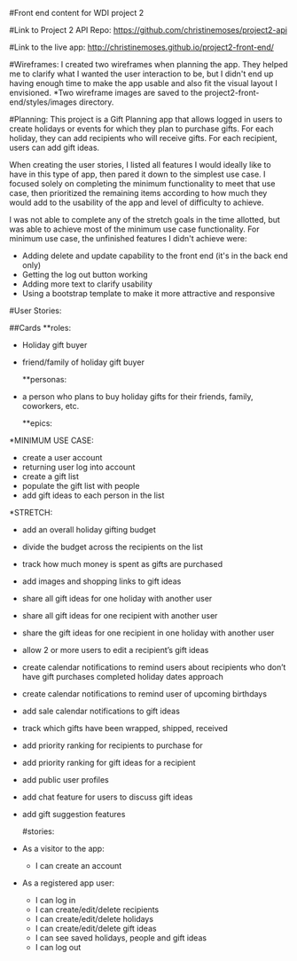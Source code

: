 #Front end content for WDI project 2

#Link to Project 2 API Repo:
https://github.com/christinemoses/project2-api

#Link to the live app:
http://christinemoses.github.io/project2-front-end/

#Wireframes:
I created two wireframes when planning the app.  They helped me to clarify what I wanted the user interaction to be, but I didn't end up having enough time to make the app usable and also fit the visual layout I envisioned.
*Two wireframe images are saved to the project2-front-end/styles/images directory.

#Planning:
This project is a Gift Planning app that allows logged in users to create holidays or events for which they plan to purchase gifts.  For each holiday, they can add recipients who will receive gifts.  For each recipient, users can add gift ideas.

When creating the user stories, I listed all features I would ideally like to have in this type of app, then pared it down to the simplest use case.  I focused solely on completing the minimum functionality to meet that use case, then prioritized the remaining items according to how much they would add to the usability of the app and level of difficulty to achieve.

I was not able to complete any of the stretch goals in the time allotted, but was able to achieve most of the minimum use case functionality.  For minimum use case, the unfinished features I didn't achieve were:
  * Adding delete and update capability to the front end (it's in the back end only)
  * Getting the log out button working
  * Adding more text to clarify usability
  * Using a bootstrap template to make it more attractive and responsive 

#User Stories:

##Cards
     **roles:

- Holiday gift buyer
- friend/family of holiday gift buyer

    **personas:

- a person who plans to buy holiday gifts for their friends, family, coworkers, etc.

    **epics:
    
*MINIMUM USE CASE:

- create a user account
- returning user log into account
- create a gift list
- populate the gift list with people
- add gift ideas to each person in the list

*STRETCH:

- add an overall holiday gifting budget
- divide the budget across the recipients on the list
- track how much money is spent as gifts are purchased
- add images and shopping links to gift ideas
- share all gift ideas for one holiday with another user
- share all gift ideas for one recipient with another user
- share the gift ideas for one recipient in one holiday with another user
- allow 2 or more users to edit a recipient’s gift ideas
- create calendar notifications to remind users about recipients who don’t have gift purchases completed holiday dates approach
- create calendar notifications to remind user of upcoming birthdays
- add sale calendar notifications to gift ideas
- track which gifts have been wrapped, shipped, received
- add priority ranking for recipients to purchase for
- add priority ranking for gift ideas for a recipient
- add public user profiles
- add chat feature for users to discuss gift ideas
- add gift suggestion features

     #stories:

- As a visitor to the app:
    - I can create an account

- As a registered app user:
    - I can log in
    - I can create/edit/delete recipients
    - I can create/edit/delete holidays
    - I can create/edit/delete gift ideas
    - I can see saved holidays, people and gift ideas
    - I can log out
